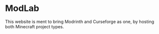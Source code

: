 # ModLab
This website is ment to bring Modrinth and Curseforge as one, by hosting both Minecraft project types.
